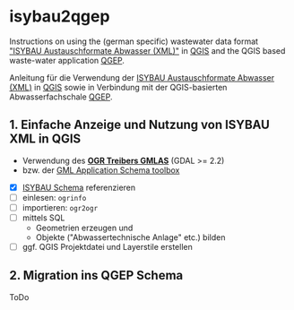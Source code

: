 # isybau2qgep

Instructions on using the (german specific) wastewater data format ["ISYBAU Austauschformate Abwasser (XML)"](http://www.arbeitshilfen-abwasser.de/html/A7ISYBAU_ATF_XML.html) in [QGIS](https://qgis.org) and the QGIS based waste-water application [QGEP](https://github.com/QGEP/QGEP).

Anleitung für die Verwendung der [ISYBAU Austauschformate Abwasser (XML)](http://www.arbeitshilfen-abwasser.de/html/A7ISYBAU_ATF_XML.html) in [QGIS](https://qgis.org) sowie in Verbindung mit der QGIS-basierten Abwasserfachschale [QGEP](https://github.com/QGEP/QGEP).

## 1. Einfache Anzeige und Nutzung von ISYBAU XML in QGIS
* Verwendung des **[OGR Treibers GMLAS](http://www.gdal.org/drv_gmlas.html)** (GDAL >= 2.2) 
* bzw. der [GML Application Schema toolbox](https://github.com/BRGM/gml_application_schema_toolbox)
* [x] [ISYBAU Schema](/isybau_schema.md) referenzieren
* [ ] einlesen: `ogrinfo`
* [ ] importieren: `ogr2ogr`
* [ ] mittels SQL
  * Geometrien erzeugen und 
  * Objekte ("Abwassertechnische Anlage" etc.) bilden
* [ ] ggf. QGIS Projektdatei und Layerstile erstellen

## 2. Migration ins QGEP Schema
ToDo
